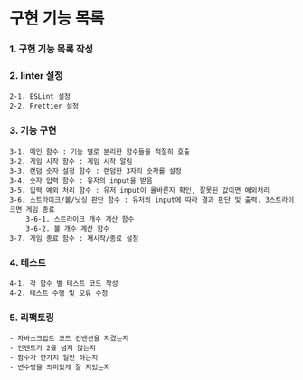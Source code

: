 # 구현 기능 목록

### 1. 구현 기능 목록 작성

### 2. linter 설정

    2-1. ESLint 설정
    2-2. Prettier 설정

### 3. 기능 구현

    3-1. 메인 함수 : 기능 별로 분리한 함수들을 적절히 호출
    3-2. 게임 시작 함수 : 게임 시작 알림
    3-3. 랜덤 숫자 설정 함수 : 랜덤한 3자리 숫자를 설정
    3-4. 숫자 입력 함수 : 유저의 input을 받음
    3-5. 입력 예외 처리 함수 : 유저 input이 올바른지 확인, 잘못된 값이면 예외처리
    3-6. 스트라이크/볼/낫싱 판단 함수 : 유저의 input에 따라 결과 판단 및 출력. 3스트라이크면 게임 종료
        3-6-1. 스트라이크 개수 계산 함수
        3-6-2. 볼 개수 계산 함수
    3-7. 게임 종료 함수 : 재시작/종료 설정

### 4. 테스트

    4-1. 각 함수 별 테스트 코드 작성
    4-2. 테스트 수행 및 오류 수정

### 5. 리팩토링

    - 자바스크립트 코드 컨벤션을 지켰는지
    - 인덴트가 2를 넘지 않는지
    - 함수가 한가지 일만 하는지
    - 변수명을 의미있게 잘 지었는지
